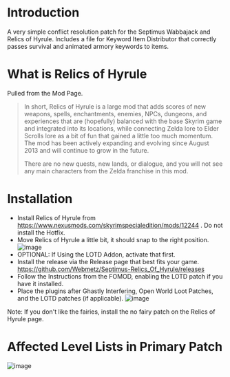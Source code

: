 # Introduction
A very simple conflict resolution patch for the Septimus Wabbajack and Relics of Hyrule.
Includes a file for Keyword Item Distributor that correctly passes survival and animated armory keywords to items.

# What is Relics of Hyrule

Pulled from the Mod Page.

> In short, Relics of Hyrule is a large mod that adds scores of new weapons, spells, enchantments, enemies, NPCs, dungeons, and experiences that are (hopefully) balanced with the base Skyrim game and integrated into its locations, while connecting Zelda lore to Elder Scrolls lore as a bit of fun that gained a little too much momentum. The mod has been actively expanding and evolving since August 2013 and will continue to grow in the future.
> 
> There are no new quests, new lands, or dialogue, and you will not see any main characters from the Zelda franchise in this mod.

# Installation
- Install Relics of Hyrule from https://www.nexusmods.com/skyrimspecialedition/mods/12244 . Do not install the Hotfix.
- Move Relics of Hyrule a little bit, it should snap to the right position.
![image](https://user-images.githubusercontent.com/2394842/148655366-d08535d1-38ae-4600-8e82-b53cbc594ea2.png)
- OPTIONAL: If Using the LOTD Addon, activate that first.
- Install the release via the Release page that best fits your game.  https://github.com/Webmetz/Septimus-Relics_Of_Hyrule/releases
- Follow the Instructions from the FOMOD, enabling the LOTD patch if you have it installed.
- Place the plugins after Ghastly Interfering, Open World Loot Patches, and the LOTD patches (if applicable).
![image](https://user-images.githubusercontent.com/2394842/148706274-4d73475c-cb3b-44cb-b7b9-b85565d11b9b.png)

Note:  If you don't like the fairies, install the no fairy patch on the Relics of Hyrule page.

# Affected Level Lists in Primary Patch
![image](https://user-images.githubusercontent.com/2394842/148628442-8020282d-e5c6-4f23-b15c-cf4b0962fdda.png)

